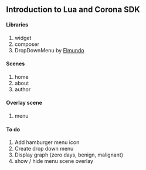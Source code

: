 ## Introduction to Lua and Corona SDK

#### Libraries

1. widget
2. composer
3. DropDownMenu by [Elmundo](https://github.com/Elmundo/DropDownMenu)

#### Scenes

1. home
2. about
3. author

#### Overlay scene

1. menu

#### To do

1. Add hamburger menu icon
2. Create drop down menu
3. Display graph (zero days, benign, malignant)
4. show / hide menu scene overlay
